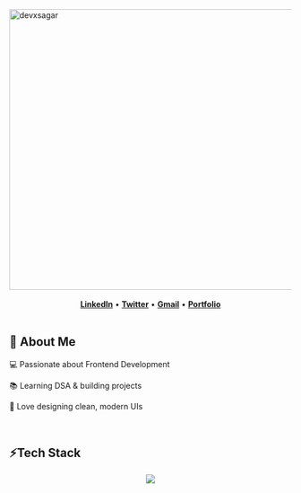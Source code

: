 <div>  <img width="1500" height="500" alt="devxsagar" src="https://github.com/user-attachments/assets/37eaf913-6723-4ba8-9931-cb0d77c728bf" /> </div>

<br>


<div align="center">
  <a href="https://www.linkedin.com/in/sagar-mitra19/" target="_blank"><strong>LinkedIn</strong></a>
  <span> • </span>
  <a href="https://x.com/devxsagar" target="_blank"><strong>Twitter</strong></a>
  <span> • </span>
  <a href="mailto:sagar.mitrasagar10@gmail.com"><strong>Gmail</strong></a>
  <span> • </span>
  <a href="https://sagar-portfolio-dxs.vercel.app/"><strong>Portfolio</strong></a>
</div>

<br/>

<h2> 🚀 About Me</h2>
<p>💻 Passionate about Frontend Development</p>
<p>📚 Learning DSA & building projects </p>
<p>🎨 Love designing clean, modern UIs</p>



<br/>

<h2> ⚡Tech Stack</h2>
<p align="center">
  <img src="https://skillicons.dev/icons?i=html,css,js,react,redux,tailwind,git,github,figma,vite,vercel,vscode" />
</p>




